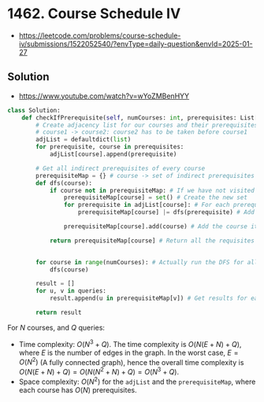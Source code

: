 # 1462. Course Schedule IV

- https://leetcode.com/problems/course-schedule-iv/submissions/1522052540/?envType=daily-question&envId=2025-01-27

## Solution

- https://www.youtube.com/watch?v=wYoZMBenHYY

```py
class Solution:
    def checkIfPrerequisite(self, numCourses: int, prerequisites: List[List[int]], queries: List[List[int]]) -> List[bool]:
        # Create adjacency list for our courses and their prerequisites
        # course1 -> course2: course2 has to be taken before course1
        adjList = defaultdict(list)
        for prerequisite, course in prerequisites:
            adjList[course].append(prerequisite)

        # Get all indirect prerequisites of every course
        prerequisiteMap = {} # course -> set of indirect prerequisites
        def dfs(course):
            if course not in prerequisiteMap: # If we have not visited this course yet
                prerequisiteMap[course] = set() # Create the new set
                for prerequisite in adjList[course]: # For each prerequisite of the current course
                    prerequisiteMap[course] |= dfs(prerequisite) # Add all the indirect prerequisites as well

                prerequisiteMap[course].add(course) # Add the course itself

            return prerequisiteMap[course] # Return all the requisites of the current course

        
        for course in range(numCourses): # Actually run the DFS for all the courses
            dfs(course)

        result = []
        for u, v in queries:
            result.append(u in prerequisiteMap[v]) # Get results for each query

        return result

```

For $N$ courses, and $Q$ queries:
- Time complexity: $O(N^3 + Q)$. The time complexity is $O(N (E + N) + Q)$, where $E$ is the number of edges in the graph. In the worst case, $E = O(N^2)$ (A fully connected graph), hence the overall time complexity is $O(N (E + N) + Q) = O(N (N^2 + N) + Q) = O(N^3 + Q)$.
- Space complexity: $O(N^2)$ for the `adjList` and the `prerequisiteMap`, where each course has $O(N)$ prerequisites.
